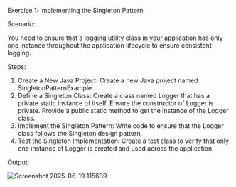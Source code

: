 Exercise 1: Implementing the Singleton Pattern

Scenario: 

You need to ensure that a logging utility class in your application has only one instance throughout the application lifecycle to ensure consistent logging.

Steps:
1.	Create a New Java Project:
    Create a new Java project named SingletonPatternExample.
2.	Define a Singleton Class:
    Create a class named Logger that has a private static instance of itself.
    Ensure the constructor of Logger is private.
  	Provide a public static method to get the instance of the Logger class.
4.	Implement the Singleton Pattern:
    Write code to ensure that the Logger class follows the Singleton design pattern.
6.	Test the Singleton Implementation:
    Create a test class to verify that only one instance of Logger is created and used across the application.

Output:

![Screenshot 2025-06-19 115639](https://github.com/user-attachments/assets/78138a46-d8c6-4b1c-bed6-14549c282eae)

